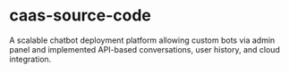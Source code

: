 # caas-source-code
A scalable chatbot deployment platform allowing custom bots via admin panel and implemented API-based conversations, user history, and cloud integration.
